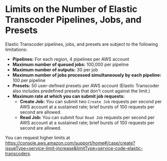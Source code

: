 # Limits on the Number of Elastic Transcoder Pipelines, Jobs, and Presets<a name="limits"></a>

Elastic Transcoder pipelines, jobs, and presets are subject to the following limitations:
+ **Pipelines:** For each region, 4 pipelines per AWS account
+ **Maximum number of queued jobs:** 100,000 per pipeline
+ **Maximum number of outputs:** 30 per job
+ **Maximum number of jobs processed simultaneously by each pipeline:** 100 per pipeline
+ **Presets:** 50 user\-defined presets per AWS account \(Elastic Transcoder also includes predefined presets that don't count against the limit\.\)
+ **Maximum rate at which you can submit job requests:**
  + **Create Job:** You can submit two `Create Job` requests per second per AWS account at a sustained rate; brief bursts of 100 requests per second are allowed\.
  + **Read Job:** You can submit four `Read Job` requests per second per AWS account at a sustained rate; brief bursts of 100 requests per second are allowed\.

You can request higher limits at [https://console\.aws\.amazon\.com/support/home\#/case/create?issueType=service\-limit\-increase&limitType=service\-code\-elastic\-transcoders](https://console.aws.amazon.com/support/home#/case/create?issueType=service-limit-increase&limitType=service-code-elastic-transcoders)\.